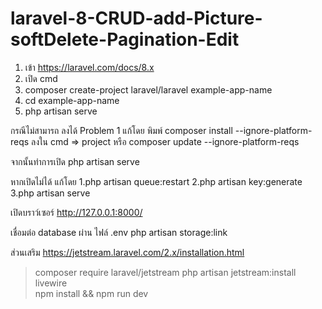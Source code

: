 # laravel-8-CRUD-add-Picture-softDelete-Pagination-Edit

1. เข้า https://laravel.com/docs/8.x
2. เปิด cmd
3. composer create-project laravel/laravel example-app-name
4. cd example-app-name
5. php artisan serve

กรณีไม่สามารถ ลงได้ Problem 1
แก้โดย
พิมพ์ composer install --ignore-platform-reqs ลงใน cmd => project
หรือ composer update --ignore-platform-reqs

จากนั้นทำการเปิด
php artisan serve

หากเปิดไม่ได้
แก้โดย
1.php artisan queue:restart
2.php artisan key:generate
3.php artisan serve

เปิดบราว์เซอร์
http://127.0.0.1:8000/

เชื่อมต่อ database ผ่าน ไฟล์ .env
php artisan storage:link    

ส่วนเสริม  https://jetstream.laravel.com/2.x/installation.html
> composer require laravel/jetstream
> php artisan jetstream:install livewire   
> npm install && npm run dev

